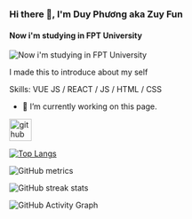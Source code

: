 ### Hi there 👋, I'm Duy Phương aka Zuy Fun
#### Now i'm studying in FPT University
![Now i'm studying in FPT University](https://arturssmirnovs.github.io/github-profile-readme-generator/images/banner.png)

I made this to introduce about my self

Skills: VUE JS / REACT / JS / HTML / CSS

- 🔭 I’m currently working on this page. 


[<img src='https://cdn.jsdelivr.net/npm/simple-icons@3.0.1/icons/github.svg' alt='github' height='40'>](https://github.com/zuyfun)  

[![Top Langs](https://github-readme-stats.vercel.app/api/top-langs/?username=zuyfun)](https://github.com/anuraghazra/github-readme-stats)



![GitHub metrics](https://metrics.lecoq.io/zuyfun)  

![GitHub streak stats](https://github-readme-streak-stats.herokuapp.com/?user=zuyfun)  

![GitHub Activity Graph](https://activity-graph.herokuapp.com/graph?username=zuyfun)  
